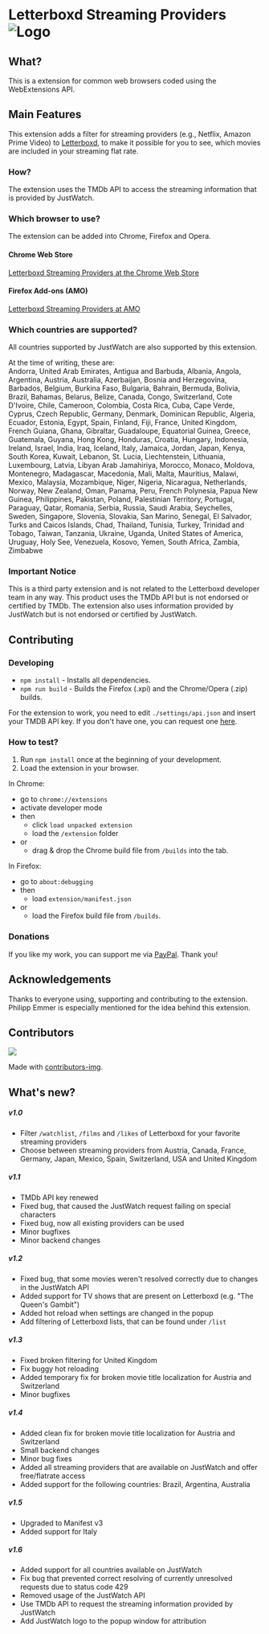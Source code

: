 # Letterboxd Streaming Providers ![Logo](./extension/icons/logo_final_48.png) 

## What?
This is a extension for common web browsers coded using the WebExtensions API.

## Main Features
This extension adds a filter for streaming providers (e.g., Netflix, Amazon Prime Video) to [Letterboxd](https://letterboxd.com/), to make it possible for you to see, which movies are included in your streaming flat rate.

### How?
The extension uses the TMDb API to access the streaming information that is provided by JustWatch.

### Which browser to use?
The extension can be added into Chrome, Firefox and Opera.

#### Chrome Web Store
[Letterboxd Streaming Providers at the Chrome Web Store](https://chrome.google.com/webstore/detail/letterboxd-streaming-prov/egmanfnfgmljjmdncfoeghfmflhlmhpj)

#### Firefox Add-ons (AMO)
[Letterboxd Streaming Providers at AMO](https://addons.mozilla.org/en-US/firefox/addon/letterboxd-streaming-providers/)

### Which countries are supported?
All countries supported by JustWatch are also supported by this extension. 

At the time of writing, these are:<br>
Andorra, United Arab Emirates, Antigua and Barbuda, Albania, Angola, Argentina, Austria, Australia, Azerbaijan, Bosnia and Herzegovina, Barbados, Belgium, Burkina Faso, Bulgaria, Bahrain, Bermuda, Bolivia, Brazil, Bahamas, Belarus, Belize, Canada, Congo, Switzerland, Cote D'Ivoire, Chile, Cameroon, Colombia, Costa Rica, Cuba, Cape Verde, Cyprus, Czech Republic, Germany, Denmark, Dominican Republic, Algeria, Ecuador, Estonia, Egypt, Spain, Finland, Fiji, France, United Kingdom, French Guiana, Ghana, Gibraltar, Guadaloupe, Equatorial Guinea, Greece, Guatemala, Guyana, Hong Kong, Honduras, Croatia, Hungary, Indonesia, Ireland, Israel, India, Iraq, Iceland, Italy, Jamaica, Jordan, Japan, Kenya, South Korea, Kuwait, Lebanon, St. Lucia, Liechtenstein, Lithuania, Luxembourg, Latvia, Libyan Arab Jamahiriya, Morocco, Monaco, Moldova, Montenegro, Madagascar, Macedonia, Mali, Malta, Mauritius, Malawi, Mexico, Malaysia, Mozambique, Niger, Nigeria, Nicaragua, Netherlands, Norway, New Zealand, Oman, Panama, Peru, French Polynesia, Papua New Guinea, Philippines, Pakistan, Poland, Palestinian Territory, Portugal, Paraguay, Qatar, Romania, Serbia, Russia, Saudi Arabia, Seychelles, Sweden, Singapore, Slovenia, Slovakia, San Marino, Senegal, El Salvador, Turks and Caicos Islands, Chad, Thailand, Tunisia, Turkey, Trinidad and Tobago, Taiwan, Tanzania, Ukraine, Uganda, United States of America, Uruguay, Holy See, Venezuela, Kosovo, Yemen, South Africa, Zambia, Zimbabwe

### Important Notice
This is a third party extension and is not related to the Letterboxd developer team in any way. This product uses the TMDb API but is not endorsed or certified by TMDb. The extension also uses information provided by JustWatch but is not endorsed or certified by JustWatch.

## Contributing

### Developing
- `npm install` - Installs all dependencies.
- `npm run build` - Builds the Firefox (.xpi) and the Chrome/Opera (.zip) builds.

For the extension to work, you need to edit `./settings/api.json` and insert your TMDB API key. If you don't have one, you can request one [here](https://www.themoviedb.org/documentation/api).

### How to test?
1. Run `npm install` once at the beginning of your development.
2. Load the extension in your browser.

In Chrome: 
- go to `chrome://extensions`
- activate developer mode 
- then
    - click `load unpacked extension` 
    - load the `/extension` folder 
- or
    - drag & drop the Chrome build file from `/builds` into the tab.
    
In Firefox:
- go to `about:debugging`
- then
    - load `extension/manifest.json`
- or
    - load the Firefox build file from `/builds`.

### Donations
If you like my work, you can support me via [PayPal](https://www.paypal.me/ChristianZei/5). Thank you!

## Acknowledgements
Thanks to everyone using, supporting and contributing to the extension. Philipp Emmer is especially mentioned for the idea behind this extension.

## Contributors
<a href="https://github.com/adlerzei/letterboxd-streaming-providers/graphs/contributors">
  <img src="https://contributors-img.web.app/image?repo=adlerzei/letterboxd-streaming-providers" />
</a>

Made with [contributors-img](https://contributors-img.web.app).

## What's new?

##### v1.0
- Filter `/watchlist`, `/films` and `/likes` of Letterboxd for your favorite streaming providers
- Choose between streaming providers from Austria, Canada, France, Germany, Japan, Mexico, Spain, Switzerland, USA and United Kingdom

##### v1.1
- TMDb API key renewed
- Fixed bug, that caused the JustWatch request failing on special characters
- Fixed bug, now all existing providers can be used
- Minor bugfixes
- Minor backend changes

##### v1.2
- Fixed bug, that some movies weren't resolved correctly due to changes in the JustWatch API
- Added support for TV shows that are present on Letterboxd (e.g. "The Queen's Gambit")
- Added hot reload when settings are changed in the popup
- Add filtering of Letterboxd lists, that can be found under `/list`

##### v1.3
- Fixed broken filtering for United Kingdom
- Fix buggy hot reloading
- Added temporary fix for broken movie title localization for Austria and Switzerland
- Minor bugfixes

##### v1.4
- Added clean fix for broken movie title localization for Austria and Switzerland
- Small backend changes
- Minor bug fixes
- Added all streaming providers that are available on JustWatch and offer free/flatrate access
- Added support for the following countries: Brazil, Argentina, Australia

##### v1.5
- Upgraded to Manifest v3
- Added support for Italy

##### v1.6
- Added support for all countries available on JustWatch
- Fix bug that prevented correct resolving of currently unresolved requests due to status code 429
- Removed usage of the JustWatch API
- Use TMDb API to request the streaming information provided by JustWatch
- Add JustWatch logo to the popup window for attribution
